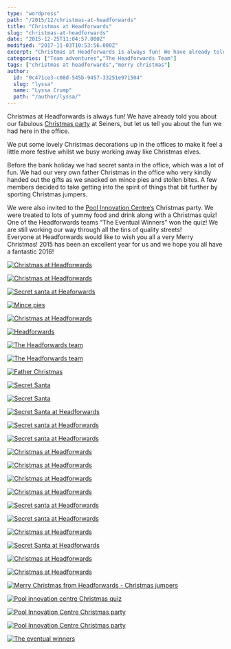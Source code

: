 ```yaml
---
type: "wordpress"
path: "/2015/12/christmas-at-headforwards"
title: "Christmas at Headforwards"
slug: "christmas-at-headforwards"
date: "2015-12-25T11:04:57.000Z"
modified: "2017-11-03T10:53:56.000Z"
excerpt: "Christmas at Headforwards is always fun! We have already told you about our fabulous Christmas party at Seiners, but let us tell you about the fun we had here in the office. We put some lovely Christmas decorations up in the offices to make it feel a little more festive whilst we busy working away \[…\]"
categories: ["Team adventures","The Headforwards Team"]
tags: ["christmas at headforwards","merry christmas"]
author:
  id: "0c471ce3-c08d-545b-9457-33251e971504"
  slug: "lyssa"
  name: "Lyssa Crump"
  path: "/author/lyssa/"
---
```

Christmas at Headforwards is always fun! We have already told you about our fabulous [Christmas party](http://www.headforwards.com/2015/12/headforwards-christmas-party-2015/) at Seiners, but let us tell you about the fun we had here in the office.

We put some lovely Christmas decorations up in the offices to make it feel a little more festive whilst we busy working away like Christmas elves.

Before the bank holiday we had secret santa in the office, which was a lot of fun. We had our very own father Christmas in the office who very kindly handed out the gifts as we snacked on mince pies and stollen bites. A few members decided to take getting into the spirit of things that bit further by sporting Christmas jumpers.

We were also invited to the [Pool Innovation Centre’s](http://www.cornwallinnovation.co.uk/pool-innovation-centre) Christmas party. We were treated to lots of yummy food and drink along with a Christmas quiz! One of the Headforwards teams “The Eventual Winners” won the quiz! We are still working our way through all the tins of quality streets!  
Everyone at Headforwards would like to wish you all a very Merry Christmas! 2015 has been an excellent year for us and we hope you all have a fantastic 2016!

[![Christmas at Headforwards ](/wp-content/uploads/2015/12/EGObYfo2fvIxX8xJ7YscBj6yVvB0UPkhUvDpvnQeZP4-225x300.jpeg)](/wp-content/uploads/2015/12/EGObYfo2fvIxX8xJ7YscBj6yVvB0UPkhUvDpvnQeZP4.jpeg)

[![Christmas at Headforwards ](/wp-content/uploads/2015/12/EVr0uJvdJacuWMoezgRgn17FCJj_5FoIpdDgeQk-tDc-225x300.jpeg)](/wp-content/uploads/2015/12/EVr0uJvdJacuWMoezgRgn17FCJj_5FoIpdDgeQk-tDc.jpeg)

[![Secret santa at Heaforwards ](/wp-content/uploads/2015/12/12377918_972377316168565_8752150303379535941_o-225x300.jpg)](/wp-content/uploads/2015/12/12377918_972377316168565_8752150303379535941_o.jpg)

[![Mince pies](/wp-content/uploads/2015/12/12366355_972497136156583_456466883778746471_n-300x225.jpg)](/wp-content/uploads/2015/12/12366355_972497136156583_456466883778746471_n.jpg)

[![Christmas at Headforwards ](/wp-content/uploads/2015/12/Father-christmas-at-Headforwards--300x224.png)](/wp-content/uploads/2015/12/Father-christmas-at-Headforwards-.png)

[![Headforwards ](/wp-content/uploads/2015/12/12360066_972497129489917_8193750410814827524_n-300x225.jpg)](/wp-content/uploads/2015/12/12360066_972497129489917_8193750410814827524_n.jpg)

[![The Headforwards team ](/wp-content/uploads/2015/12/12390973_972497392823224_6508818984102292667_n-300x225.jpg)](/wp-content/uploads/2015/12/12390973_972497392823224_6508818984102292667_n.jpg)

[![The Headforwards team ](/wp-content/uploads/2015/12/10366320_972497236156573_4260451653051747212_n-300x225.jpg)](/wp-content/uploads/2015/12/10366320_972497236156573_4260451653051747212_n.jpg)

[![Father Christmas ](/wp-content/uploads/2015/12/1456504_972497252823238_1495904909592794156_n-300x225.jpg)](/wp-content/uploads/2015/12/1456504_972497252823238_1495904909592794156_n.jpg)

[![Secret Santa ](/wp-content/uploads/2015/12/12360309_972497249489905_7811951737523207210_n-300x225.jpg)](/wp-content/uploads/2015/12/12360309_972497249489905_7811951737523207210_n.jpg)

[![Secret Santa](/wp-content/uploads/2015/12/12321605_972497362823227_8435584319186212973_n-300x225.jpg)](/wp-content/uploads/2015/12/12321605_972497362823227_8435584319186212973_n.jpg)

[![Secret Santa at Headforwards ](/wp-content/uploads/2015/12/12390973_972497392823224_6508818984102292667_n-1-300x225.jpg)](/wp-content/uploads/2015/12/12390973_972497392823224_6508818984102292667_n-1.jpg)

[![Secret santa at Headforwards](/wp-content/uploads/2015/12/12321609_972497502823213_1619383296983202137_n-300x225.jpg)](/wp-content/uploads/2015/12/12321609_972497502823213_1619383296983202137_n.jpg)

[![Secret santa at Headforwards ](/wp-content/uploads/2015/12/10403493_972497506156546_3836363521989114644_n-300x225.jpg)](/wp-content/uploads/2015/12/10403493_972497506156546_3836363521989114644_n.jpg)

[![Christmas at Headforwards ](/wp-content/uploads/2015/12/1928335_972497512823212_1469946973703066672_n-300x225.jpg)](/wp-content/uploads/2015/12/1928335_972497512823212_1469946973703066672_n.jpg)

[![Christmas at Headforwards ](/wp-content/uploads/2015/12/1923765_972497712823192_5094388605201162780_n-300x225.jpg)](/wp-content/uploads/2015/12/1923765_972497712823192_5094388605201162780_n.jpg)

[![Christmas at Headforwards ](/wp-content/uploads/2015/12/12392063_972497722823191_5864835509111177800_n-300x225.jpg)](/wp-content/uploads/2015/12/12392063_972497722823191_5864835509111177800_n.jpg)

[![Christmas at Headforwards ](/wp-content/uploads/2015/12/12376565_972497812823182_7797016460302799629_n-300x225.jpg)](/wp-content/uploads/2015/12/12376565_972497812823182_7797016460302799629_n.jpg)

[![Secret santa at Headforwards ](/wp-content/uploads/2015/12/12376757_972497819489848_1287660327626370845_n-300x225.jpg)](/wp-content/uploads/2015/12/12376757_972497819489848_1287660327626370845_n.jpg)

[![Secret santa at Headforwards ](/wp-content/uploads/2015/12/1238855_972497816156515_8065547254183575084_n-300x225.jpg)](/wp-content/uploads/2015/12/1238855_972497816156515_8065547254183575084_n.jpg)

[![Christmas at Headforwards ](/wp-content/uploads/2015/12/12376718_972497946156502_6372696685573839606_n-300x225.jpg)](/wp-content/uploads/2015/12/12376718_972497946156502_6372696685573839606_n.jpg)

[![Secret Santa at Headforwards](/wp-content/uploads/2015/12/12348024_972497929489837_3585328013362389948_n-300x225.jpg)](/wp-content/uploads/2015/12/12348024_972497929489837_3585328013362389948_n.jpg)

[![Christmas at Headforwards ](/wp-content/uploads/2015/12/182919_972497912823172_8300830359602382512_n-300x225.jpg)](/wp-content/uploads/2015/12/182919_972497912823172_8300830359602382512_n.jpg)

[![Christmas at Headforwards ](/wp-content/uploads/2015/12/10246390_972498016156495_2080901399499102245_n-300x225.jpg)](/wp-content/uploads/2015/12/10246390_972498016156495_2080901399499102245_n.jpg)

[![Merry Christmas from Headforwards - Christmas jumpers](/wp-content/uploads/2015/12/554839_972391132833850_1311073040643271858_n-300x225.jpg)](/wp-content/uploads/2015/12/554839_972391132833850_1311073040643271858_n.jpg)

[![Pool innovation centre Christmas quiz](/wp-content/uploads/2015/12/12390875_10153828686473200_6008972320316252411_n-300x225.jpg)](/wp-content/uploads/2015/12/12390875_10153828686473200_6008972320316252411_n.jpg)

[![Pool Innovation Centre Christmas party](/wp-content/uploads/2015/12/12390855_10153828686468200_7015127156747591540_n-300x225.jpg)](/wp-content/uploads/2015/12/12390855_10153828686468200_7015127156747591540_n.jpg)

[![Pool Innovation Centre Christmas party](/wp-content/uploads/2015/12/12375138_10153828686373200_9015113784181926140_o-225x300.jpg)](/wp-content/uploads/2015/12/12375138_10153828686373200_9015113784181926140_o.jpg)

[![The eventual winners ](/wp-content/uploads/2015/12/12347676_10153829515698200_3437848520711436848_n-225x300.jpg)](/wp-content/uploads/2015/12/12347676_10153829515698200_3437848520711436848_n.jpg)